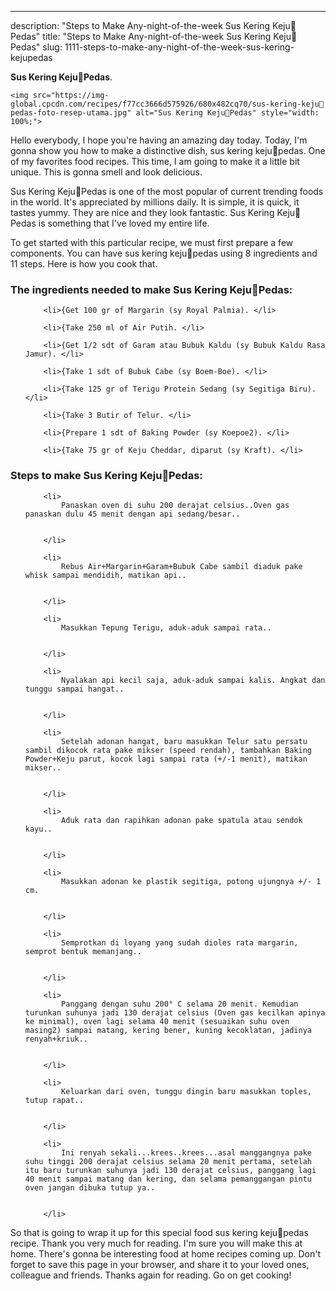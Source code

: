 ---
description: "Steps to Make Any-night-of-the-week Sus Kering Keju🧀Pedas"
title: "Steps to Make Any-night-of-the-week Sus Kering Keju🧀Pedas"
slug: 1111-steps-to-make-any-night-of-the-week-sus-kering-kejupedas

<p>
	<strong>Sus Kering Keju🧀Pedas</strong>. 
	
</p>
<p>
	
	<img src="https://img-global.cpcdn.com/recipes/f77cc3666d575926/680x482cq70/sus-kering-keju🧀pedas-foto-resep-utama.jpg" alt="Sus Kering Keju🧀Pedas" style="width: 100%;">
	
	
</p>
<p>
	Hello everybody, I hope you're having an amazing day today. Today, I'm gonna show you how to make a distinctive dish, sus kering keju🧀pedas. One of my favorites food recipes. This time, I am going to make it a little bit unique. This is gonna smell and look delicious.
</p>
	
<p>
	Sus Kering Keju🧀Pedas is one of the most popular of current trending foods in the world. It's appreciated by millions daily. It is simple, it is quick, it tastes yummy. They are nice and they look fantastic. Sus Kering Keju🧀Pedas is something that I've loved my entire life.
</p>
<p>
	
</p>

<p>
To get started with this particular recipe, we must first prepare a few components. You can have sus kering keju🧀pedas using 8 ingredients and 11 steps. Here is how you cook that.
</p>

<h3>The ingredients needed to make Sus Kering Keju🧀Pedas:</h3>

<ol>
	
		<li>{Get 100 gr of Margarin (sy Royal Palmia). </li>
	
		<li>{Take 250 ml of Air Putih. </li>
	
		<li>{Get 1/2 sdt of Garam atau Bubuk Kaldu (sy Bubuk Kaldu Rasa Jamur). </li>
	
		<li>{Take 1 sdt of Bubuk Cabe (sy Boem-Boe). </li>
	
		<li>{Take 125 gr of Terigu Protein Sedang (sy Segitiga Biru). </li>
	
		<li>{Take 3 Butir of Telur. </li>
	
		<li>{Prepare 1 sdt of Baking Powder (sy Koepoe2). </li>
	
		<li>{Take 75 gr of Keju Cheddar, diparut (sy Kraft). </li>
	
</ol>
<p>
	
</p>

<h3>Steps to make Sus Kering Keju🧀Pedas:</h3>

<ol>
	
		<li>
			Panaskan oven di suhu 200 derajat celsius..Oven gas panaskan dulu 45 menit dengan api sedang/besar..
			
			
		</li>
	
		<li>
			Rebus Air+Margarin+Garam+Bubuk Cabe sambil diaduk pake whisk sampai mendidih, matikan api..
			
			
		</li>
	
		<li>
			Masukkan Tepung Terigu, aduk-aduk sampai rata..
			
			
		</li>
	
		<li>
			Nyalakan api kecil saja, aduk-aduk sampai kalis. Angkat dan tunggu sampai hangat..
			
			
		</li>
	
		<li>
			Setelah adonan hangat, baru masukkan Telur satu persatu sambil dikocok rata pake mikser (speed rendah), tambahkan Baking Powder+Keju parut, kocok lagi sampai rata (+/-1 menit), matikan mikser..
			
			
		</li>
	
		<li>
			Aduk rata dan rapihkan adonan pake spatula atau sendok kayu..
			
			
		</li>
	
		<li>
			Masukkan adonan ke plastik segitiga, potong ujungnya +/- 1 cm.
			
			
		</li>
	
		<li>
			Semprotkan di loyang yang sudah dioles rata margarin, semprot bentuk memanjang..
			
			
		</li>
	
		<li>
			Panggang dengan suhu 200° C selama 20 menit. Kemudian turunkan suhunya jadi 130 derajat celsius (Oven gas kecilkan apinya ke minimal), oven lagi selama 40 menit (sesuaikan suhu oven masing2) sampai matang, kering bener, kuning kecoklatan, jadinya renyah+kriuk..
			
			
		</li>
	
		<li>
			Keluarkan dari oven, tunggu dingin baru masukkan toples, tutup rapat..
			
			
		</li>
	
		<li>
			Ini renyah sekali...krees..krees...asal manggangnya pake suhu tinggi 200 derajat celsius selama 20 menit pertama, setelah itu baru turunkan suhunya jadi 130 derajat celsius, panggang lagi 40 menit sampai matang dan kering, dan selama pemanggangan pintu oven jangan dibuka tutup ya..
			
			
		</li>
	
</ol>

<p>
	
</p>

<p>
	So that is going to wrap it up for this special food sus kering keju🧀pedas recipe. Thank you very much for reading. I'm sure you will make this at home. There's gonna be interesting food at home recipes coming up. Don't forget to save this page in your browser, and share it to your loved ones, colleague and friends. Thanks again for reading. Go on get cooking!
</p>
